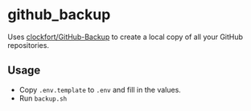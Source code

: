 # github_backup

Uses [clockfort/GitHub-Backup](https://github.com/clockfort/GitHub-Backup) to create a local copy of all your GitHub repositories.

## Usage

- Copy ```.env.template``` to ```.env``` and fill in the values.
- Run ```backup.sh```
